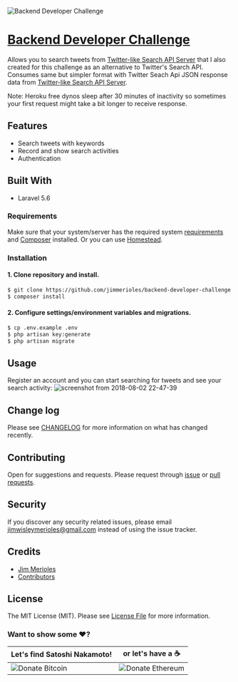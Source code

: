 ![Backend Developer Challenge](https://user-images.githubusercontent.com/9766310/43590565-d74adb4c-96a3-11e8-8ff1-d47ead279588.png)


# [Backend Developer Challenge](https://github.com/jimmerioles/backend-developer-challenge)
Allows you to search tweets from [Twitter-like Search API Server](https://github.com/jimmerioles/twitter-like-search-api-server) that I also created for this challenge as an alternative to Twitter's Search API. Consumes same but simpler format with Twitter Seach Api JSON response data from [Twitter-like Search API Server](https://github.com/jimmerioles/twitter-like-search-api-server).

Note: Heroku free dynos sleep after 30 minutes of inactivity so sometimes your first request might take a bit longer to receive response.

## Features

* Search tweets with keywords
* Record and show search activities
* Authentication

## Built With
* Laravel 5.6

### Requirements

Make sure that your system/server has the required system [requirements](https://laravel.com/docs/5.6#server-requirements) and [Composer](https://getcomposer.org) installed. Or you can use [Homestead](https://laravel.com/docs/5.6/homestead).

### Installation

#### 1. Clone repository and install.

```bash
$ git clone https://github.com/jimmerioles/backend-developer-challenge.git
$ composer install
```

#### 2. Configure settings/environment variables and migrations.
```bash
$ cp .env.example .env
$ php artisan key:generate
$ php artisan migrate
```

## Usage

Register an account and you can start searching for tweets and see your search activity:
![screenshot from 2018-08-02 22-47-39](https://user-images.githubusercontent.com/9766310/43593823-5dbf2faa-96ab-11e8-9469-2ce606c14fc5.png)



## Change log

Please see [CHANGELOG][link-changelog] for more information on what has changed recently.


## Contributing

Open for suggestions and requests. Please request through [issue][link-issue] or [pull requests][link-pull-request].

## Security

If you discover any security related issues, please email jimwisleymerioles@gmail.com instead of using the issue tracker.

## Credits

- [Jim Merioles][link-author]
- [Contributors][link-contributors]

## License

The MIT License (MIT). Please see [License File](LICENSE) for more information.

### Want to show some :heart:?

Let's find Satoshi Nakamoto! | or let's have a :coffee:
------------ | ------------
![Donate Bitcoin][ico-bitcoin] | ![Donate Ethereum][ico-ethereum]


[ico-bitcoin]: https://img.shields.io/badge/Bitcoin-1KBT3Mzsr2dZqhQqNYx4gum8Yuyd61UzNk-blue.svg?style=flat-square
[ico-ethereum]: https://img.shields.io/badge/Ethereum-0x7896E9C4118e495Eb7001a847BBFA3C29Dfc69d9-blue.svg?style=flat-square

[link-author]: https://twitter.com/jimmerioles
[link-contributors]: https://github.com/jimmerioles/twitter-like-search-api-server/graphs/contributors
[link-changelog]: https://github.com/jimmerioles/twitter-like-search-api-server/releases
[link-issue]: https://github.com/jimmerioles/twitter-like-search-api-server/issues/new
[link-pull-request]: https://github.com/jimmerioles/twitter-like-search-api-server/pull/new/master

